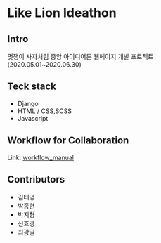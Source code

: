 # Like Lion Ideathon

## Intro
 멋쟁이 사자처럼 중앙 아이디어톤 웹페이지 개발 프로젝트 (2020.05.01~2020.06.30)

## Teck stack
- Django
- HTML / CSS,SCSS
- Javascript

## Workflow for Collaboration
Link: [workflow_manual](./Workflow.md)

## Contributors
- 김태영
- 박종현 
- 박지형
- 신효경
- 최광일

